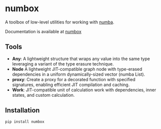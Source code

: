 # numbox

A toolbox of low-level utilities for working with [numba](https://numba.pydata.org/).

Documentation is available at [numbox](https://goykhman.github.io/numbox)

## Tools

- **Any**: A lightweight structure that wraps any value into the same type leveraging a variant of the type erasure technique.
- **Node** A lightweight JIT-compatible graph node with type-erased dependencies in a uniform dynamically-sized vector (numba List). 
- **proxy**: Create a proxy for a decorated function with specified signatures, enabling efficient JIT compilation and caching.
- **Work**: JIT-compatible unit of calculation work with dependencies, inner states, and custom calculation.

## Installation

```bash
pip install numbox